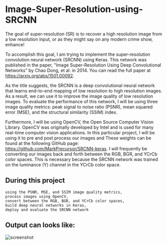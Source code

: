 # Image-Super-Resolution-using-SRCNN

The goal of super-resolution (SR) is to recover a high resolution image from a low resolution input, or as they might say on any modern crime show, enhance!

To accomplish this goal, I am trying to implement the super-resolution convolution neural network (SRCNN) using Keras. This network was published in the paper, "Image Super-Resolution Using Deep Convolutional Networks" by Chao Dong, et al. in 2014. You can read the full paper at https://arxiv.org/abs/1501.00092.

As the title suggests, the SRCNN is a deep convolutional neural network that learns end-to-end mapping of low resolution to high resolution images. As a result, we can use it to improve the image quality of low resolution images. To evaluate the performance of this network, I will be using three image quality metrics: peak signal to noise ratio (PSNR), mean squared error (MSE), and the structural similarity (SSIM) index.

Furthermore, I will be using OpenCV, the Open Source Computer Vision Library. OpenCV was originally developed by Intel and is used for many real-time computer vision applications. In this particular project, I will be using it to pre and post process our images and These weights can be found at the following GitHub page: https://github.com/MarkPrecursor/SRCNN-keras. I will frequently be converting our images back and forth between the RGB, BGR, and YCrCb color spaces. This is necessary because the SRCNN network was trained on the luminance (Y) channel in the YCrCb color space.

## During this project

    using the PSNR, MSE, and SSIM image quality metrics,
    process images using OpenCV,
    convert between the RGB, BGR, and YCrCb color spaces,
    build deep neural networks in Keras,
    deploy and evaluate the SRCNN network

## Output can looks like:

![screenshot](https://user-images.githubusercontent.com/18098938/128760977-6c46511a-169b-4688-b2b9-f58994df5d6e.png)
